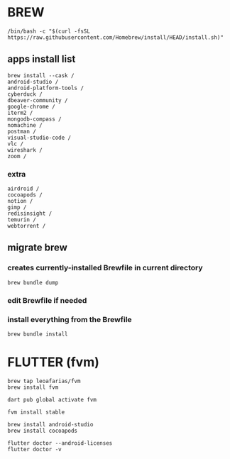 # BREW
	/bin/bash -c "$(curl -fsSL https://raw.githubusercontent.com/Homebrew/install/HEAD/install.sh)"

## apps install list
	brew install --cask /
 	android-studio /
	android-platform-tools /
  	cyberduck /
	dbeaver-community /
	google-chrome /
 	iterm2 /
  	mongodb-compass /
   	nomachine /
	postman /
	visual-studio-code /
 	vlc /
  	wireshark /
 	zoom /

### extra
 	airdroid /
  	cocoapods /
  	notion /
   	gimp /
	redisinsight /
   	temurin /
  	webtorrent /


## migrate brew
### creates currently-installed Brewfile in current directory
	brew bundle dump
### edit Brewfile if needed
### install everything from the Brewfile
	brew bundle install

 # FLUTTER (fvm)
 	brew tap leoafarias/fvm
	brew install fvm
 	
 	dart pub global activate fvm
  	
	fvm install stable

	brew install android-studio
 	brew install cocoapods

 	flutter doctor --android-licenses
 	flutter doctor -v


